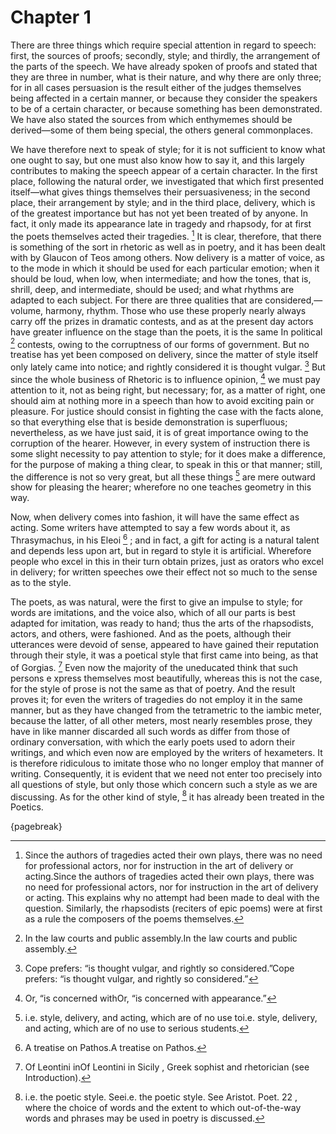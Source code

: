 # Chapter 1

There are three things which require special attention in regard to speech: first, the sources of proofs; secondly, style; and thirdly, the
arrangement of the parts of the speech. We have already spoken of proofs and stated that they are three in number, what is their nature, and why
there are only three; for in all cases persuasion is the result either of the judges themselves being affected in a certain manner, or because they
consider the speakers to be of a certain character, or because something has been demonstrated. We have also stated the sources from which
enthymemes should be derived—some of them being special, the others general commonplaces.

We have therefore next to speak of style; for it is not sufficient to know what one ought to say, but one must also know how to say it, and this
largely contributes to making the speech appear of a certain character. In the first place, following the natural order, we investigated that which
first presented itself—what gives things themselves their persuasiveness; in the second place, their arrangement by style; and in the third place,
delivery, which is of the greatest importance but has not yet been treated of by anyone. In fact, it only made its appearance late in tragedy and
rhapsody, for at first the poets themselves acted their tragedies. [^^0_1] It is clear, therefore, that there is something of the sort in rhetoric
as well as in poetry, and it has been dealt with by Glaucon of Teos among others. Now delivery is a matter of voice, as to the mode in which it
should be used for each particular emotion; when it should be loud, when low, when intermediate; and how the tones, that is, shrill, deep, and
intermediate, should be used; and what rhythms are adapted to each subject. For there are three qualities that are considered,—volume, harmony,
rhythm. Those who use these properly nearly always carry off the prizes in dramatic contests, and as at the present day actors have greater
influence on the stage than the poets, it is the same In political [^^0_2] contests, owing to the corruptness of our forms of government. But no
treatise has yet been composed on delivery, since the matter of style itself only lately came into notice; and rightly considered it is thought
vulgar. [^^0_3] But since the whole business of Rhetoric is to influence opinion, [^^0_4] we must pay attention to it, not as being right, but
necessary; for, as a matter of right, one should aim at nothing more in a speech than how to avoid exciting pain or pleasure. For justice should
consist in fighting the case with the facts alone, so that everything else that is beside demonstration is superfluous; nevertheless, as we have
just said, it is of great importance owing to the corruption of the hearer. However, in every system of instruction there is some slight necessity
to pay attention to style; for it does make a difference, for the purpose of making a thing clear, to speak in this or that manner; still, the
difference is not so very great, but all these things [^^0_5] are mere outward show for pleasing the hearer; wherefore no one teaches geometry in
this way.

Now, when delivery comes into fashion, it will have the same effect as acting. Some writers have attempted to say a few words about it, as
Thrasymachus, in his Eleoi [^^0_6] ; and in fact, a gift for acting is a natural talent and depends less upon art, but in regard to style it is
artificial. Wherefore people who excel in this in their turn obtain prizes, just as orators who excel in delivery; for written speeches owe their
effect not so much to the sense as to the style.

The poets, as was natural, were the first to give an impulse to style; for words are imitations, and the voice also, which of all our parts is best
adapted for imitation, was ready to hand; thus the arts of the rhapsodists, actors, and others, were fashioned. And as the poets, although their
utterances were devoid of sense, appeared to have gained their reputation through their style, it was a poetical style that first came into being,
as that of Gorgias. [^^0_7] Even now the majority of the uneducated think that such persons e xpress themselves most beautifully, whereas this is
not the case, for the style of prose is not the same as that of poetry. And the result proves it; for even the writers of tragedies do not employ it
in the same manner, but as they have changed from the tetrametric to the iambic meter, because the latter, of all other meters, most nearly
resembles prose, they have in like manner discarded all such words as differ from those of ordinary conversation, with which the early poets used to
adorn their writings, and which even now are employed by the writers of hexameters. It is therefore ridiculous to imitate those who no longer employ
that manner of writing. Consequently, it is evident that we need not enter too precisely into all questions of style, but only those which concern
such a style as we are discussing. As for the other kind of style, [^^0_8] it has already been treated in the Poetics.

{pagebreak}

[^^0_1]: Since the authors of tragedies acted their own plays, there was no need for professional actors, nor for instruction in the art of delivery
or acting.Since the authors of tragedies acted their own plays, there was no need for professional actors, nor for instruction in the art of
delivery or acting. This explains why no attempt had been made to deal with the question. Similarly, the rhapsodists (reciters of epic poems) were
at first as a rule the composers of the poems themselves.

[^^0_2]: In the law courts and public assembly.In the law courts and public assembly.

[^^0_3]: Cope prefers: “is thought vulgar, and rightly so considered.”Cope prefers: “is thought vulgar, and rightly so considered.”

[^^0_4]: Or, “is concerned withOr, “is concerned with appearance.”

[^^0_5]: i.e. style, delivery, and acting, which are of no use toi.e. style, delivery, and acting, which are of no use to serious students.

[^^0_6]: A treatise on Pathos.A treatise on Pathos.

[^^0_7]: Of Leontini inOf Leontini in Sicily , Greek sophist and rhetorician (see Introduction).

[^^0_8]: i.e. the poetic style. Seei.e. the poetic style. See Aristot. Poet. 22 , where the choice of words and the extent to which out-of-the-way
words and phrases may be used in poetry is discussed. 

